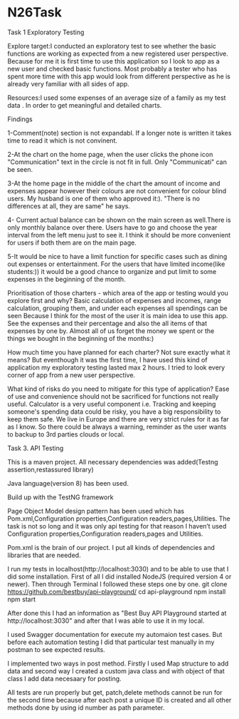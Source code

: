 # N26Task

Task 1
Exploratory Testing


Explore target:I conducted an exploratory test to see whether the basic functions are working as expected from a new registered user perspective.
Because for me it is first time to use this application so I look to app as a new user and checked basic functions.
Most probably a tester who has spent more time with this app would look from different perspective as he is already very familiar with all sides of app.

Resources:I used some expenses of an average size of a family as my test data . In order to get meaningful and detailed charts.

Findings

1-Comment(note) section is not expandabl. If a longer note is written it takes time to read it which is not convinent.

2-At the chart on the home page, when the user clicks the phone icon  "Communication" text in the circle is not fit in full. Only "Communicati" can be seen.

3-At the home page in the middle of the chart the amount of income and expenses appear however their colours are not convenient for colour blind users.
My husband is one of them who approved it:). "There is no differences at all, they are same" he says. 

4- Current actual balance can be shown on the main screen as well.There is only monthly balance over there. 
Users have to  go and choose the year interval from the left menu just to see it. I think it should be more convenient for users if both them are on the main page.

5-It would be nice to have a limit function for specific cases such as dining out expenses or entertainment. 
For the users that have limited income(like students:)) it would be a good chance to organize and put limit to some expenses in the beginning of the month.





Prioritisation of those charters - which area of the app or testing would you explore first and why? 
Basic calculation of expenses and incomes, range calculation, grouping them, and under each expenses all spendings can be seen 
Because I think for the most of the user it is main idea to use this app. See the expenses and their percentage and also the all items of that expenses by one by.
Almost all of us forget the money we spent or the things we bought in the beginning of the months:)

How much time you have planned for each charter? 
Not sure exactly what it means? But eventhough it was the first time, I have used this kind of application my exploratory testing lasted max 2 hours.
I tried to look every corner of app from a new user perspective.



What kind of risks do you need to mitigate for this type of application? 
Ease of use and convenience should not be sacrificed for functions not really useful. Calculator is a very useful component i.e.
Tracking and keeping someone's spending data could be risky, you have a big responsibility to keep them safe. 
We live in Europe and there are very strict rules for it as far as I know. So there could be always a warning, reminder as the user wants to backup to 3rd parties clouds or local. 








Task 3.
API Testing

This is a maven project. All necessary dependencies was added(Testng assertion,restassured library)

Java language(version 8) has been used.

Build up with the TestNG framework

Page Object Model design pattern has been used which has Pom.xml,Configuration properties,Configuration readers,pages,Utilities. 
The task is not so long and it was only api testing for that reason I haven’t used Configuration properties,Configuration readers,pages and Utilities.

Pom.xml is the brain of our project. I put all kinds of dependencies and libraries that are needed. 

I run my tests in localhost(http://localhost:3030) and to be able to use that I did some installation.
First of all I did installed NodeJS  (required version 4 or newer).
Then through Terminal I followed these steps one by one.
git clone https://github.com/bestbuy/api-playground/
cd api-playground
npm install
npm start

After done this I had an information as "Best Buy API Playground started at http://localhost:3030" and after that I was able to use it in my local.

I used Swagger documentation for execute my automaion test cases. 
But before each automation testing I did that particular test manually in my postman to see expected results.

I implemented two ways in post method. Firstly I used Map structure to add data and second way I created a custom java class and with object of that class I add data necesaary for posting.

All tests are run properly but get, patch,delete methods cannot be run for the second time because after each post a unique ID is created and  all other methods done by using id number as path parameter.




